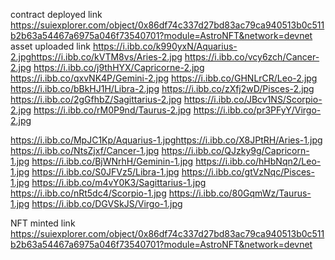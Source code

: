 contract deployed link https://suiexplorer.com/object/0x86df74c337d27bd83ac79ca940513b0c511b2b63a54467a6975a046f73540701?module=AstroNFT&network=devnet
asset uploaded link https://i.ibb.co/k990yxN/Aquarius-2.jpghttps://i.ibb.co/kVTM8vs/Aries-2.jpg
https://i.ibb.co/vcy6zch/Cancer-2.jpg
https://i.ibb.co/j9thHYX/Capricorne-2.jpg
https://i.ibb.co/qxvNK4P/Gemini-2.jpg
https://i.ibb.co/GHNLrCR/Leo-2.jpg
https://i.ibb.co/bBkHJ1H/Libra-2.jpg
https://i.ibb.co/zXfj2wD/Pisces-2.jpg
https://i.ibb.co/2gGfhbZ/Sagittarius-2.jpg
https://i.ibb.co/JBcv1NS/Scorpio-2.jpg
https://i.ibb.co/rM0P9nd/Taurus-2.jpg
https://i.ibb.co/pr3PFyY/Virgo-2.jpg

https://i.ibb.co/MpJC1Kp/Aquarius-1.jpghttps://i.ibb.co/X8JPtRH/Aries-1.jpg
https://i.ibb.co/NtsZjxf/Cancer-1.jpg
https://i.ibb.co/QJzky9g/Capricorn-1.jpg
https://i.ibb.co/BjWNrhH/Geminin-1.jpg
https://i.ibb.co/hHbNqn2/Leo-1.jpg
https://i.ibb.co/S0JFVz5/Libra-1.jpg
https://i.ibb.co/gtVzNqc/Pisces-1.jpg
https://i.ibb.co/m4vY0K3/Sagittarius-1.jpg
https://i.ibb.co/nRt5dc4/Scorpio-1.jpg
https://i.ibb.co/80GqmWz/Taurus-1.jpg
https://i.ibb.co/DGVSkJS/Virgo-1.jpg 








NFT minted link https://suiexplorer.com/object/0x86df74c337d27bd83ac79ca940513b0c511b2b63a54467a6975a046f73540701?module=AstroNFT&network=devnet













